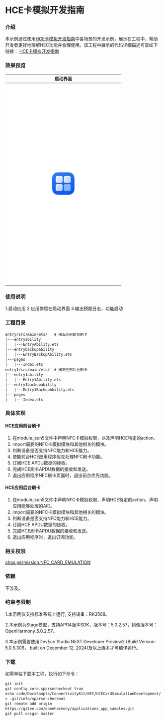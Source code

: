 # HCE卡模拟开发指南

### 介绍

本示例通过使用[HCE卡模拟开发指南](https://gitee.com/openharmony/docs/blob/master/zh-cn/application-dev/connectivity/nfc/nfc-hce-guide.md)中各场景的开发示例，展示在工程中，帮助开发者更好地理解HEC功能并合理使用。该工程中展示的代码详细描述可查如下链接：
[HCE卡模拟开发指南](https://gitee.com/openharmony/docs/blob/master/zh-cn/application-dev/connectivity/nfc/nfc-hce-guide.md)

### 效果预览
|启动界面|
|-------|
|<img src="./screenshots/image.jpeg" width="360;" /> |

### 使用说明

1.启动应用
2.应用停留在启动界面
3.输出预期日志，功能启动

### 工程目录
```
entry/src/main/ets/   # HCE应用前台刷卡
|---entryability
|   |---EntryAbility.ets
|---entrybackupability
|   |---EntryBackupAbility.ets        
|---pages
|   |---Index.ets
entry1/src/main/ets/  # HCE应用后台刷卡
|---entry1ability
|   |---Entry1Ability.ets
|---entry1backupability
|   |---Entry1BackupAbility.ets        
|---pages
|   |---Index.ets
```

### 具体实现

#### HCE应用前台刷卡
1. 在module.json5文件中声明NFC卡模拟权限，以及声明HCE特定的action。
2. import需要的NFC卡模拟模块和其他相关的模块。
3. 判断设备是否支持NFC能力和HCE能力。
4. 使能前台HCE应用程序优先处理NFC刷卡功能。
5. 订阅HCE APDU数据的接收。
6. 完成HCE刷卡APDU数据的接收和发送。
7. 退出应用程序NFC刷卡页面时，退出前台优先功能。

#### HCE应用后台刷卡
1. 在module.json5文件中声明NFC卡模拟权限，声明HCE特定的action，声明应用能够处理的AID。
2. import需要的NFC卡模拟模块和其他相关的模块。
3. 判断设备是否支持NFC能力和HCE能力。
4. 订阅HCE APDU数据的接收。
5. 完成HCE刷卡APDU数据的接收和发送。
6. 退出应用程序时，退出订阅功能。

### 相关权限

[ohos.permission.NFC_CARD_EMULATION](https://gitee.com/openharmony/docs/blob/master/zh-cn/application-dev/security/AccessToken/permissions-for-all.md#ohospermissionnfc_card_emulation)

### 依赖

不涉及。

### 约束与限制

1.本示例仅支持标准系统上运行, 支持设备：RK3568。

2.本示例为Stage模型，支持API14版本SDK，版本号：5.0.2.57，镜像版本号：OpenHarmony_5.0.2.57。

3.本示例需要使用DevEco Studio NEXT Developer Preview2 (Build Version: 5.0.5.306， built on December 12, 2024)及以上版本才可编译运行。

### 下载

如需单独下载本工程，执行如下命令：

```
git init
git config core.sparsecheckout true
echo code/DocsSample/ConnectivityKit/NFC/HCECardSimulationDevelopment/ > .git/info/sparse-checkout
git remote add origin https://gitee.com/openharmony/applications_app_samples.git
git pull origin master
```